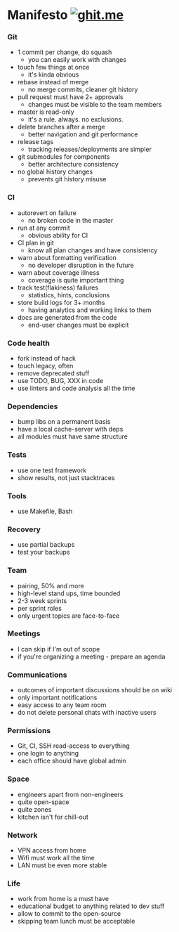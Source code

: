 # Manifesto [![ghit.me](https://ghit.me/badge.svg?repo=cristaloleg/manifesto)](https://ghit.me/repo/cristaloleg/manifesto)
### Git
- 1 commit per change, do squash
  - you can easily work with changes 
- touch few things at once
  - it's kinda obvious
- rebase instead of merge
  - no merge commits, cleaner git history
- pull request must have 2+ approvals
  - changes must be visible to the team members
- master is read-only
  - it's a rule. always. no exclusions.
- delete branches after a merge
  - better navigation and git performance
- release tags
  - tracking releases/deployments are simpler
- git submodules for components
  - better architecture consistency
- no global history changes
  - prevents git history misuse

### CI
- autorevert on failure
  - no broken code in the master
- run at any commit
  - obvious ability for CI
- CI plan in git
  - know all plan changes and have consistency
- warn about formatting verification
  - no developer disruption in the future
- warn about coverage illness
  - coverage is quite important thing
- track test(flakiness) failures
  - statistics, hints, conclusions
- store build logs for 3+ months
  - having analytics and working links to them
- docs are generated from the code
  - end-user changes must be explicit

### Code health
- fork instead of hack
- touch legacy, often
- remove deprecated stuff
- use TODO, BUG, XXX in code
- use linters and code analysis all the time

### Dependencies
- bump libs on a permanent basis
- have a local cache-server with deps
- all modules must have same structure

### Tests
- use one test framework
- show results, not just stacktraces

### Tools
- use Makefile, Bash

### Recovery
- use partial backups
- test your backups

### Team
- pairing, 50% and more
- high-level stand ups, time bounded
- 2-3 week sprints
- per sprint roles
- only urgent topics are face-to-face

### Meetings
- I can skip if I'm out of scope
- if you're organizing a meeting - prepare an agenda

### Communications
- outcomes of important discussions should be on wiki
- only important notifications
- easy access to any team room
- do not delete personal chats with inactive users

### Permissions
- Git, CI, SSH read-access to everything
- one login to anything
- each office should have global admin

### Space
- engineers apart from non-engineers
- quite open-space
- quite zones
- kitchen isn't for chill-out

### Network
- VPN access from home
- Wifi must work all the time
- LAN must be even more stable

### Life
- work from home is a must have
- educational budget to anything related to dev stuff
- allow to commit to the open-source
- skipping team lunch must be acceptable
